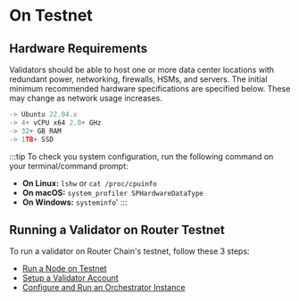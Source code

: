 # On Testnet

## Hardware Requirements
Validators should be able to host one or more data center locations with redundant power, networking, firewalls, HSMs, and servers. The initial minimum recommended hardware specifications are specified below. These may change as network usage increases.

```jsx
-> Ubuntu 22.04.x
-> 4+ vCPU x64 2.0+ GHz
-> 32+ GB RAM
-> 1TB+ SSD
```

:::tip
To check you system configuration, run the following command on your terminal/command prompt:
- **On Linux:** `lshw` or `cat /proc/cpuinfo`
- **On macOS:** `system_profiler SPHardwareDataType`
- **On Windows:** `systeminfo`'
:::

## Running a Validator on Router Testnet
To run a validator on Router Chain's testnet, follow these 3 steps:
- [Run a Node on Testnet](./on-testnet/run-a-node)
- [Setup a Validator Account](./on-testnet/setup-a-validator-account)
- [Configure and Run an Orchestrator Instance](./on-testnet/configure-and-run-an-orchestrator-instance)
